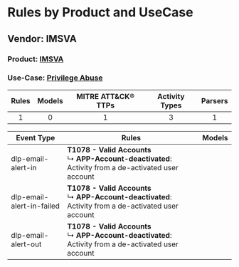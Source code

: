 Rules by Product and UseCase
============================
Vendor: IMSVA
-------------
### Product: [IMSVA](../ds_imsva_imsva.md)
### Use-Case: [Privilege Abuse](../../../../UseCases/uc_privilege_abuse.md)

| Rules | Models | MITRE ATT&CK® TTPs | Activity Types | Parsers |
|:-----:|:------:|:------------------:|:--------------:|:-------:|
|   1   |   0    |         1          |       3        |    1    |

| Event Type    | Rules    | Models |
| ---- | ---- | ------ |
| dlp-email-alert-in        | <b>T1078 - Valid Accounts</b><br> ↳ <b>APP-Account-deactivated</b>: Activity from a de-activated user account |        |
| dlp-email-alert-in-failed | <b>T1078 - Valid Accounts</b><br> ↳ <b>APP-Account-deactivated</b>: Activity from a de-activated user account |        |
| dlp-email-alert-out       | <b>T1078 - Valid Accounts</b><br> ↳ <b>APP-Account-deactivated</b>: Activity from a de-activated user account |        |